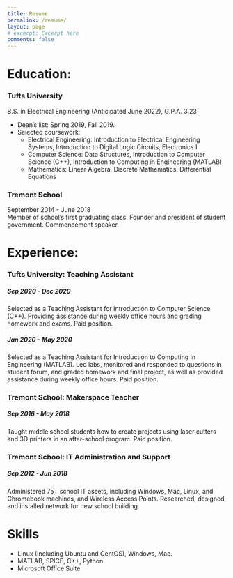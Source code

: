 ```yaml
---
title: Resume
permalink: /resume/
layout: page
# excerpt: Excerpt here
comments: false
---
```


# Education:
### Tufts University
B.S. in Electrical Engineering (Anticipated June 2022), G.P.A. 3.23
* Dean’s list: Spring 2019, Fall 2019.
* Selected coursework:
    * Electrical Engineering: Introduction to Electrical Engineering Systems, Introduction to Digital Logic Circuits, Electronics I
    * Computer Science: Data Structures, Introduction to Computer Science (C++), Introduction to Computing in Engineering (MATLAB)
    * Mathematics: Linear Algebra, Discrete Mathematics, Differential Equations

### Tremont School
September 2014 - June 2018 <br />
Member of school’s first graduating class. Founder and president of student government. Commencement speaker.

# Experience:
### Tufts University: Teaching Assistant
##### Sep 2020 - Dec 2020
Selected as a Teaching Assistant for Introduction to Computer Science (C++). Providing assistance during weekly office hours and grading homework and exams. Paid position.

##### Jan 2020 – May 2020
Selected as a Teaching Assistant for Introduction to Computing in Engineering (MATLAB). Led labs, monitored and responded to questions in student forum, and graded homework and final project, as well as provided assistance during weekly office hours. Paid position.

### Tremont School: Makerspace Teacher
##### Sep 2016 - May 2018
Taught middle school students how to create projects using laser cutters and 3D printers in an after-school program. Paid position.

### Tremont School: IT Administration and Support
##### Sep 2012 - Jun 2018
Administered 75+ school IT assets, including Windows, Mac, Linux, and Chromebook machines, and Wireless Access Points. Researched, designed and installed network for new school building. 

# Skills
* Linux (Including Ubuntu and CentOS), Windows, Mac.
* MATLAB, SPICE, C++, Python
* Microsoft Office Suite